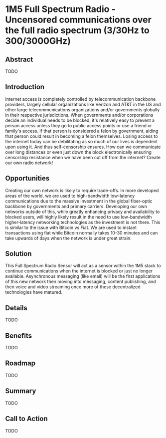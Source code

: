 # 1M5 Full Spectrum Radio - Uncensored communications over the full radio spectrum (3/30Hz to 300/3000GHz)

## Abstract
TODO

## Introduction
Internet access is completely controlled by telecommunication backbone providers, largely cellular organizations like Verizon and AT&T in the
US and other large telecommunications organizations and/or governments globally in their respective jurisdictions. When
governments and/or corporations decide an individual needs to be blocked, it's relatively easy to prevent a person access
unless they go to public access points or use a friend or family's access. If that person is considered a felon by government,
aiding that person could result in becoming a felon themselves. Losing access to the internet today can be debilitating
as so much of our lives is dependent upon using it. And thus self-censorship ensures. How can we communicate over long
distances or even just down the block electronically ensuring censorship resistance when we have been cut off from
the internet? Create our own radio network!

## Opportunities
Creating our own network is likely to require trade-offs. In more developed areas of the world, we are used to high-bandwidth
low-latency communications due to the massive investment in the global fiber-optic backbone by governments and primary
carriers. Developing our own networks outside of this, while greatly enhancing privacy and availability to blocked users,
will highly likely result in the need to use low-bandwidth higher-latency networking technologies as the investment is
not there. This is similar to the issue with Bitcoin vs Fiat. We are used to instant transactions using fiat while Bitcoin
normally takes 10-30 minutes and can take upwards of days when the network is under great strain.

## Solution
This Full Spectrum Radio Sensor will act as a sensor within the 1M5 stack to continue communications when the internet is blocked
or just no longer available. Asynchronous messaging (like email) will be the first applications of this new network then
moving into messaging, content publishing, and then voice and video streaming once more of these decentralized
technologies have matured.

## Details
TODO

## Benefits
TODO

## Roadmap
TODO

## Summary
TODO

## Call to Action
TODO
